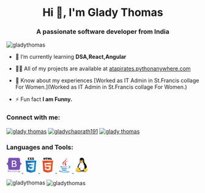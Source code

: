 <h1 align="center">Hi 👋, I'm Glady Thomas</h1>
<h3 align="center">A passionate software developer from India</h3>



<p align="left"> <img src="https://komarev.com/ghpvc/?username=gladythomas&label=Profile%20views&color=0e75b6&style=flat" alt="gladythomas" /> </p>

- 🌱 I’m currently learning **DSA,React,Angular**

- 👨‍💻 All of my projects are available at [atapirates.pythonanywhere.com](atapirates.pythonanywhere.com)

- 📄 Know about my experiences [Worked as IT Admin in St.Francis collage For Women.](Worked as IT Admin in St.Francis collage For Women.)

- ⚡ Fun fact **I am Funny.**

<h3 align="left">Connect with me:</h3>
<p align="left">
<a href="https://www.linkedin.com/in/glady-thomas-4b66a31b1/" target="blank"><img align="center" src="https://raw.githubusercontent.com/rahuldkjain/github-profile-readme-generator/master/src/images/icons/Social/linked-in-alt.svg" alt="glady thomas" height="30" width="40" /></a>
<a href="https://www.hackerrank.com/gladychaprath191" target="blank"><img align="center" src="https://raw.githubusercontent.com/rahuldkjain/github-profile-readme-generator/master/src/images/icons/Social/hackerrank.svg" alt="gladychaprath191" height="30" width="40" /></a>
<a href="https://leetcode.com/Gladythomas/" target="blank"><img align="center" src="https://raw.githubusercontent.com/rahuldkjain/github-profile-readme-generator/master/src/images/icons/Social/leet-code.svg" alt="glady thomas" height="30" width="40" /></a>
</p>

<h3 align="left">Languages and Tools:</h3>
<p align="left"> <a href="https://getbootstrap.com" target="_blank" rel="noreferrer"> <img src="https://raw.githubusercontent.com/devicons/devicon/master/icons/bootstrap/bootstrap-plain-wordmark.svg" alt="bootstrap" width="40" height="40"/> </a> <a href="https://www.w3schools.com/css/" target="_blank" rel="noreferrer"> <img src="https://raw.githubusercontent.com/devicons/devicon/master/icons/css3/css3-original-wordmark.svg" alt="css3" width="40" height="40"/> </a> <a href="https://www.w3.org/html/" target="_blank" rel="noreferrer"> <img src="https://raw.githubusercontent.com/devicons/devicon/master/icons/html5/html5-original-wordmark.svg" alt="html5" width="40" height="40"/> </a> <a href="https://www.java.com" target="_blank" rel="noreferrer"> <img src="https://raw.githubusercontent.com/devicons/devicon/master/icons/java/java-original.svg" alt="java" width="40" height="40"/> </a> <a href="https://www.linux.org/" target="_blank" rel="noreferrer"> <img src="https://raw.githubusercontent.com/devicons/devicon/master/icons/linux/linux-original.svg" alt="linux" width="40" height="40"/> </a> </p>

<p><img align="left" src="https://github-readme-stats.vercel.app/api/top-langs?username=gladythomas&show_icons=true&locale=en&layout=compact" alt="gladythomas" /></p>

<p>&nbsp;<img align="center" src="https://github-readme-stats.vercel.app/api?username=gladythomas&show_icons=true&locale=en" alt="gladythomas" /></p>
